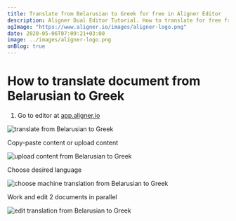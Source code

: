 ```yaml
---
title: Translate from Belarusian to Greek for free in Aligner Editor
description: Aligner Dual Editor Tutorial. How to translate for free from Belarusian to Greek. Aligner is multilingual document management platform. 
ogImage: "https://www.aligner.io/images/aligner-logo.png"
date: 2020-05-06T07:09:21+03:00
image: ../images/aligner-logo.png
onBlog: true
---
```


# How to translate document from Belarusian to Greek

1. Go to editor at [app.aligner.io](https://app.aligner.io "Aligner App web page")

![translate from Belarusian to Greek](../aligner-blank-editor.png "translate from Belarusian to Greek")

Copy-paste content or upload content

![upload content from Belarusian to Greek](../aligner-uploaded-document.png "upload content from Belarusian to Greek")

Choose desired language

![choose machine translation from Belarusian to Greek](../aligner-language-dropdown.png "choose machine translation from Belarusian to Greek")

Work and edit 2 documents in parallel

![edit translation from Belarusian to Greek](../aligner-double-sitded-editor.png "edit translation from Belarusian to Greek")

